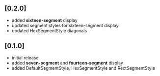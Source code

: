 ## [0.2.0]
* added **sixteen-segment** display
* updated segment styles for sixteen-segment display
* updated HexSegmentStyle diagonals

## [0.1.0]
* initial release
* added **seven-segment** and **fourteen-segment** display
* added DefaultSegmentStyle, HexSegmentStyle and RectSegmentStyle
